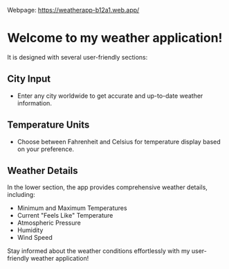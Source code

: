 Webpage: https://weatherapp-b12a1.web.app/

# Welcome to my weather application!

It is designed with several user-friendly sections:

## City Input
- Enter any city worldwide to get accurate and up-to-date weather information.

## Temperature Units
- Choose between Fahrenheit and Celsius for temperature display based on your preference.

## Weather Details
In the lower section, the app provides comprehensive weather details, including:
- Minimum and Maximum Temperatures
- Current "Feels Like" Temperature
- Atmospheric Pressure
- Humidity
- Wind Speed

Stay informed about the weather conditions effortlessly with my user-friendly weather application!
